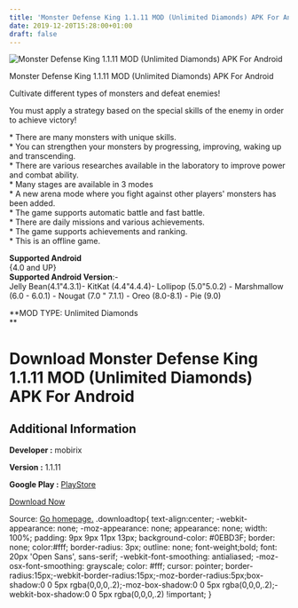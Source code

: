 ```yaml
---
title: 'Monster Defense King 1.1.11 MOD (Unlimited Diamonds) APK For Android'
date: 2019-12-20T15:28:00+01:00
draft: false
---
```


![Monster Defense King 1.1.11 MOD (Unlimited Diamonds) APK For Android](https://i1.wp.com/apkhome.net/wp-content/uploads/2019/12/Monster-Defense-King-1.1.11-MOD-Unlimited-Diamonds.png "Monster Defense King 1.1.11 MOD (Unlimited Diamonds) APK For Android")

  

Monster Defense King 1.1.11 MOD (Unlimited Diamonds) APK For Android

Cultivate different types of monsters and defeat enemies!

You must apply a strategy based on the special skills of the enemy in order to achieve victory!

\* There are many monsters with unique skills.  
\* You can strengthen your monsters by progressing, improving, waking up and transcending.  
\* There are various researches available in the laboratory to improve power and combat ability.  
\* Many stages are available in 3 modes  
\* A new arena mode where you fight against other players' monsters has been added.  
\* The game supports automatic battle and fast battle.  
\* There are daily missions and various achievements.  
\* The game supports achievements and ranking.  
\* This is an offline game.

**Supported Android**  
{4.0 and UP}  
**Supported Android Version**:-  
Jelly Bean(4.1"4.3.1)- KitKat (4.4"4.4.4)- Lollipop (5.0"5.0.2) - Marshmallow (6.0 - 6.0.1) - Nougat (7.0 " 7.1.1) - Oreo (8.0-8.1) - Pie (9.0)

**MOD TYPE: Unlimited Diamonds  
**

Download Monster Defense King 1.1.11 MOD (Unlimited Diamonds) APK For Android
=============================================================================

Additional Information
----------------------

**Developer :** mobirix

**Version :** 1.1.11

**Google Play :** [PlayStore](https://play.google.com/store/apps/details?id=com.mobirix.mdk)

  

[Download Now](https://store4app.co/post/monster-defense-king-1-1-11-mod-unlimited-diamonds-apk-for-android_1576780946)

  
Source: [Go homepage.](https://store4app.co/post/monster-defense-king-1-1-11-mod-unlimited-diamonds-apk-for-android_1576780946) .downloadtop{ text-align:center; -webkit-appearance: none; -moz-appearance: none; appearance: none; width: 100%; padding: 9px 9px 11px 13px; background-color: #0EBD3F; border: none; color:#fff; border-radius: 3px; outline: none; font-weight;bold; font: 20px 'Open Sans', sans-serif; -webkit-font-smoothing: antialiased; -moz-osx-font-smoothing: grayscale; color: #fff; cursor: pointer; border-radius:15px;-webkit-border-radius:15px;-moz-border-radius:5px;box-shadow:0 0 5px rgba(0,0,0,.2);-moz-box-shadow:0 0 5px rgba(0,0,0,.2);-webkit-box-shadow:0 0 5px rgba(0,0,0,.2) !important; }
